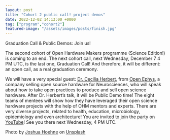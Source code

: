 ```yaml
---
layout: post
title: "Cohort 2 public call! project demos"
date: 2022-12-02 14:13:00 +0000
tag: ["program","cohort2"]
featured-image: "/assets/images/posts/finish.jpg"
---
```



Graduation Call & Public Demos: Join us!

The second cohort of Open Hardware Makers programme (Science Edition!) is coming to an end. The next cohort call, next Wednesday, December 7 4 PM UTC,  is the last one, Graduation Call! And therefore, it will be different: an open call, as a real graduation ceremony. 


We will have a very special guest: [Dr. Cecilia Herbert](https://ceci.herbert.com.ar/), from [Open Ephys](https://open-ephys.org/), a company selling open source hardware for Neurosciences, who will speak about how to take open practices to produce and sell open science hardware.
After Dr. Herbert’s talk, it will be Public Demo time! The eight teams of mentees will show how they have leveraged their open science hardware projects with the help of OHM mentors and experts. There are very diverse projects, related to health, education, microbiology, epidemiology and even architecture!
You are invited to join the party on [YouTube](https://youtu.be/ti74qaau77E)! See you there next Wednesday, 4 PM UTC. 


Photo by <a href="https://unsplash.com/es/@mrthetrain?utm_source=unsplash&utm_medium=referral&utm_content=creditCopyText">Joshua Hoehne</a> on <a href="https://unsplash.com/s/photos/the-end?utm_source=unsplash&utm_medium=referral&utm_content=creditCopyText">Unsplash</a>
  
